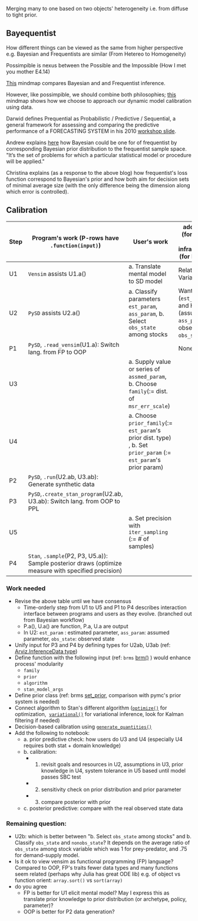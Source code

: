 Merging many to one based on two objects' heterogeneity i.e. from diffuse to tight prior. 

## Bayequentist
How different things can be viewed as the same from higher perspective e.g. Bayesian and Frequentists are similar (From Hetereo to Homogeneity)

Possimpible is nexus between the Possible and the Impossible (How I met you mother E4.14)

 [This](marginnote3app://note/200AB425-22DA-49A3-8A2C-30603B2E290A) mindmap compares Bayesian and and Frequentist inference. 
 
 However, like possimpible, we should combine both philosophies; [this](marginnote3app://note/982C1E63-BCBB-4E83-8E34-377AE616D789) mindmap shows how we choose to approach our dynamic model calibration using data. 
 
 Darwid defines Prequential as Probabilistic / Predictive / Sequential, a general framework for assessing and comparing the predictive performance of a FORECASTING SYSTEM in his 2010 [workshop slide](https://citeseerx.ist.psu.edu/viewdoc/download?doi=10.1.1.169.5851&rep=rep1&type=pdf).

Andrew explains [here](https://statmodeling.stat.columbia.edu/2018/06/17/bayesians-are-frequentists/) how Bayesian could be one for of frequentist by corresponding Bayesian prior distribution to the frequentist sample space. "It’s the set of problems for which a particular statistical model or procedure will be applied."

Christina explains (as a response to the above blog) how frequentist's loss function correspond to Bayesian's prior and how both aim for decision sets of minimal average size (with the only difference being the dimension along which error is controlled).

## Calibration


| Step | Program's work (P-rows have `.function(input)`)                                                | User's work                                                                                                       | added info (for U-row) or infrastructure (for P-row)       -            | out format                    |
| ---- | ---------------------------------------------------------------------------------------------- | ----------------------------------------------------------------------------------------------------------------- | ----------------------------------------------------------------------- | ----------------------------- |
| U1   | `Vensim` assists U1.a()                                                                        | a. Translate mental model to SD model                                                                             | Relation btw Variables                                                  | `.mdl`                        |
| U2   | `PySD` assists U2.a()                                                                          | a. Classify parameters `est_param`, `ass_param`, b. Select `obs_state` among stocks                               | Want (`est_param`) and Have (assume: `ass_param`, observe: `obs_state`) | `.json`                       |
| P1   | `PySD`, `.read_vensim`(U1.a): Switch lang. from FP to OOP                                      |                                                                                                                   | None, `.py`                                                             | `.py`                         |
| U3   |                                                                                                | a. Supply value or series of `assmed_param`, b. Choose `family`(:= dist. of `msr_err_scale`)                      |                                                                         | DataFrame `object`,   `.json` |
| U4   |                                                                                                | a. Choose `prior_family`(:= `est_param`'s prior dist. type) , b. Set `prior_param` (:= `est_param`'s prior param) |                                                                         | `.json`                       |
| P2   | `PySD`, `.run`(U2.ab, U3.ab): Generate synthetic data                                          |                                                                                                                   |                                                                         | DataFrame `object`            |
| P3   | `PySD`,`.create_stan_program`(U2.ab, U3.ab): Switch lang. from OOP to PPL                      |                                                                                                                   |                                                                         | `.stan`                       |
| U5     |                                                                                                |        a. Set precision with `iter_sampling` (:= # of samples)                                                                                                           |                                                                        |      `int`                           |
| P4   | `Stan`, `.sample`(P2, P3, U5.a)): Sample posterior draws (optimize measure with specified precision) |                                                                                                                   |                                                                         | DataFrame `object`            |

### Work needed

- Revise the above table until we have consensus
	- Time-orderly step from U1 to U5 and P1 to P4 describes interaction interface between programs and users as they evolve. (branched out from Bayesian workflow)
	- P.a(), U.a() are function, P.a, U.a are output
	- In U2: `est_param` : estimated parameter, `ass_param`: assumed parameter, `obs_state`: observed state
- Unify input for P3 and P4 by defining types for U2ab, U3ab (ref: [Arviz.InferenceData type](https://arviz-devs.github.io/arviz/api/generated/arviz.InferenceData.html))
- Define function with the following input (ref: `brms` [brm()](https://paul-buerkner.github.io/brms/reference/brm.html) ) would enhance process' modularity
	 - `family`
	 - `prior`
	 - `algorithm`
	 - `stan_model_args`
- Define prior class (ref: brms [set_prior](https://paul-buerkner.github.io/brms/reference/set_prior.html), comparison with pymc's prior system is needed)
- Connect algorithm to Stan's different algorithm ([`optimize()`](https://mc-stan.org/cmdstanpy/api.html#cmdstanpy.CmdStanModel.optimize "cmdstanpy.CmdStanModel.optimize") for optimization,  [`variational()`](https://mc-stan.org/cmdstanpy/api.html#cmdstanpy.CmdStanModel.variational "cmdstanpy.CmdStanModel.variational") for variational inference, look for Kalman filtering if needed)
- Decision-based calibration using [`generate_quantities()`](https://mc-stan.org/cmdstanpy/api.html#cmdstanpy.CmdStanModel.generate_quantities "cmdstanpy.CmdStanModel.generate_quantities")
- Add the following to notebook:
	- a. prior predictive check: how users do U3 and U4 (especially U4 requires both stat + domain knowledge)
	- b. calibration: 
		- 1) revisit goals and resources in U2, assumptions in U3, prior knowledge in U4, system tolerance in U5 based until model passes SBC test
		- 2) sensitivity check on prior distribution and prior parameter 
		- 3) compare posterior with prior
	- c. posterior predictive: compare with the real observed state data 
 


### Remaining question:
- U2b: which is better between "b. Select `obs_state` among stocks" and b. Classify `obs_state` and `nonobs_state`? It depends on the average ratio of `obs_state` among stock variable which was 1 for prey-predator, and .75 for demand-supply model.
- Is it ok to view vensim as functional programming (FP) language? Compared to OOP, FP's traits fewer data types and many functions seem related (perhaps why Julia has great ODE lib) e.g. of object vs function orient: `array.sort()` vs `sort(array)` 
- do you agree 
	- FP is better for U1 elicit mental model? May I express this as translate prior knowledge to prior distribution (or archetype, policy, parameter)?
	- OOP is better for P2 data generation?

